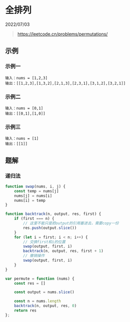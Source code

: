 # 全排列

2022/07/03

> <https://leetcode.cn/problems/permutations/>

## 示例

### 示例一

```text
输入：nums = [1,2,3]
输出：[[1,2,3],[1,3,2],[2,1,3],[2,3,1],[3,1,2],[3,2,1]]
```

### 示例二

```text
输入：nums = [0,1]
输出：[[0,1],[1,0]]
```

### 示例三

```text
输入：nums = [1]
输出：[[1]]
```

## 题解

### 递归法

```javascript
function swap(nums, i, j) {
    const temp = nums[j]
    nums[j] = nums[i]
    nums[i] = temp
}

function backtrack(n, output, res, first) {
    if (first === n) {
        // 这里不能只是把output的引用塞进去，需要copy一份
        res.push(output.slice())
    }
    for (let i = first; i < n; i++) {
        // 交换first和i的位置
        swap(output, first, i)
        backtrack(n, output, res, first + 1)
        // 撤销操作
        swap(output, first, i)
    }
}

var permute = function (nums) {
    const res = []

    const output = nums.slice()

    const n = nums.length
    backtrack(n, output, res, 0)
    return res
};
```
